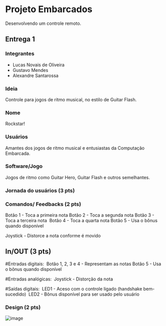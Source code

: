 # Projeto Embarcados

Desenvolvendo um controle remoto.

## Entrega 1

### Integrantes

- Lucas Novais de Oliveira 
- Gustavo Mendes
- Alexandre Santarossa

### Ideia

Controle para jogos de ritmo musical, no estilo de Guitar Flash.


### Nome

Rockstar!


### Usuários 

Amantes dos jogos de ritmo musical e entusiastas da Computação Embarcada.


### Software/Jogo 

Jogos de ritmo como Guitar Hero, Guitar Flash e outros semelhantes.


### Jornada do usuários (3 pts)

<!-- Descreva ao menos duas jornadas de usuários distintos, é para caprichar! -->

### Comandos/ Feedbacks (2 pts)

Botão 1 - Toca a primeira nota
Botão 2 - Toca a segunda nota
Botão 3 - Toca a terceira nota 
Botão 4 - Toca a quarta nota
Botão 5 - Usa o bônus quando disponível

Joystick - Distorce a nota conforme é movido


## In/OUT (3 pts)

#Entradas digitais: 
Botão 1, 2, 3 e 4 - Representam as notas
Botão 5 - Usa o bônus quando disponível

#Entradas analógicas: 
Joystick - Distorção da nota

#Saídas digitais: 
LED1 - Aceso com o controle ligado (handshake bem-sucedido) 
LED2 - Bônus disponível para ser usado pelo usuário


### Design (2 pts)

![image](https://github.com/insper-classroom/23b-emb-proj-projeto-embarcados/assets/92753945/bed8639e-83c5-4a0c-bcac-65bbbd745dd2)

